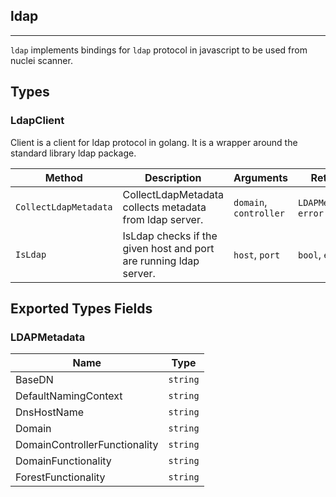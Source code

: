 ## ldap 
---


`ldap` implements bindings for `ldap` protocol in javascript
to be used from nuclei scanner.



## Types

### LdapClient

 Client is a client for ldap protocol in golang.    It is a wrapper around the standard library ldap package.

| Method | Description | Arguments | Returns |
|--------|-------------|-----------|---------|
| `CollectLdapMetadata` |  CollectLdapMetadata collects metadata from ldap server. | `domain`, `controller` | `LDAPMetadata`, `error` |
| `IsLdap` |  IsLdap checks if the given host and port are running ldap server. | `host`, `port` | `bool`, `error` |




## Exported Types Fields
### LDAPMetadata

| Name | Type | 
|--------|-------------|
| BaseDN | `string` |
| DefaultNamingContext | `string` |
| DnsHostName | `string` |
| Domain | `string` |
| DomainControllerFunctionality | `string` |
| DomainFunctionality | `string` |
| ForestFunctionality | `string` |




